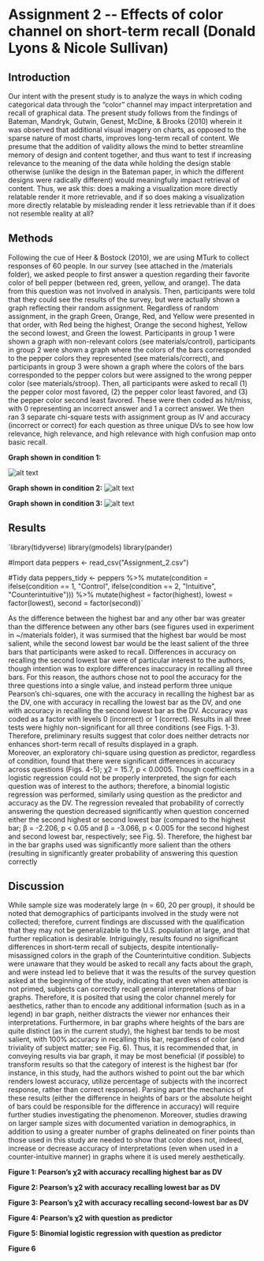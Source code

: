 Assignment 2 -- Effects of color channel on short-term recall (Donald Lyons & Nicole Sullivan)
=====

Introduction
---

Our intent with the present study is to analyze the ways in which coding categorical data through the “color” channel may impact interpretation and recall of graphical data. The present study follows from the findings of Bateman, Mandryk, Gutwin, Genest, McDine, & Brooks (2010) wherein it was observed that additional visual imagery on charts, as opposed to the sparse nature of most charts, improves long-term recall of content. We presume that the addition of validity allows the mind to better streamline memory of design and content together, and thus want to test if increasing relevance to the meaning of the data while holding the design stable otherwise (unlike the design in the Bateman paper, in which the different designs were radically different) would meaningfully impact retrieval of content. Thus, we ask this: does a making a visualization more directly relatable render it more retrievable, and if so does making a visualization more directly relatable by misleading render it less retrievable than if it does not resemble reality at all?

Methods
---

Following the cue of Heer & Bostock (2010), we are using MTurk to collect responses of 60 people. In our survey (see attached in the /materials folder), we asked people to first answer a question regarding their favorite color of bell pepper (between red, green, yellow, and orange). The data from this question was not involved in analysis. Then, participants were told that they could see the results of the survey, but were actually shown a graph reflecting their random assignment. Regardless of random assignment, in the graph Green, Orange, Red, and Yellow were presented in that order, with Red being the highest, Orange the second highest, Yellow the second lowest, and Green the lowest. Participants in group 1 were shown a graph with non-relevant colors (see materials/control), participants in group 2 were shown a graph where the colors of the bars corresponded to the pepper colors they represented (see materials/correct), and participants in group 3 were shown a graph where the colors of the bars corresponded to the pepper colors but were assigned to the wrong pepper color (see materials/stroop). Then, all participants were asked to recall (1) the pepper color most favored, (2) the pepper color least favored, and (3) the pepper color second least favored. These were then coded as hit/miss, with 0 representing an incorrect answer and 1 a correct answer. We then ran 3 separate chi-square tests with assignment group as IV and accuracy (incorrect or correct) for each question as three unique DVs to see how low relevance, high relevance, and high relevance with high confusion map onto basic recall.

**Graph shown in condition 1:**

![alt text](https://github.com/dalyons3/dataviz/blob/master/submissions/lyons_donald/assignment2/materials/control.jpg)

**Graph shown in condition 2:**
![alt text](https://github.com/dalyons3/dataviz/blob/master/submissions/lyons_donald/assignment2/materials/correct.jpg)

**Graph shown in condition 3:**
![alt text](https://github.com/dalyons3/dataviz/blob/master/submissions/lyons_donald/assignment2/materials/stroop.jpg)


Results
---
`library(tidyverse)
library(gmodels)
library(pander)


#Import data
peppers <- read_csv("Assignment_2.csv")


#Tidy data
peppers_tidy <- peppers %>%
  mutate(condition = ifelse(condition == 1, "Control",
                            ifelse(condition == 2, "Intuitive", "Counterintuitive"))) %>%
  mutate(highest = factor(highest),
         lowest = factor(lowest),
         second = factor(second))`
	

As the difference between the highest bar and any other bar was greater than the difference between any other bars (see figures used in experiment in ~/materials folder), it was surmised that the highest bar would be most salient, while the second lowest bar would be the least salient of the three bars that participants were asked to recall.  Differences in accuracy on recalling the second lowest bar were of particular interest to the authors, though intention was to explore differences inaccuracy in recalling all three bars.  For this reason, the authors chose not to pool the accuracy for the three questions into a single value, and instead perform three unique Pearson’s chi-squares, one with the accuracy in recalling the highest bar as the DV, one with accuracy in recalling the lowest bar as the DV, and one with accuracy in recalling the second lowest bar as the DV.  Accuracy was coded as a factor with levels 0 (incorrect) or 1 (correct).  Results in all three tests were highly non-significant for all three conditions (see Figs. 1-3).  Therefore, preliminary results suggest that color does neither detracts nor enhances short-term recall of results displayed in a graph.  
Moreover, an exploratory chi-square using question as predictor, regardless of condition, found that there were significant differences in accuracy across questions (Figs. 4-5);  χ2 = 15.7, p < 0.0005.  Though coefficients in a logistic regression could not be properly interpreted, the sign for each question was of interest to the authors; therefore, a binomial logistic regression was performed, similarly using question as the predictor and accuracy as the DV.  The regression revealed that probability of correctly answering the question decreased significantly when question concerned either the second highest or second lowest bar (compared to the highest bar; β = -2.206, p < 0.05 and β = -3.066, p < 0.005 for the second highest and second lowest bar, respectively; see Fig. 5).  Therefore, the highest bar in the bar graphs used was significantly more salient than the others (resulting in significantly greater probability of answering this question correctly

Discussion
---

While sample size was moderately large (n = 60, 20 per group), it should be noted that demographics of participants involved in the study were not collected; therefore, current findings are discussed with the qualification that they may not be generalizable to the U.S. population at large, and that further replication is desirable.
Intriguingly, results found no significant differences in short-term recall of subjects, despite  intentionally-misassigned colors in the graph of the Counterintuitive condition.  Subjects were unaware that they would be asked to recall any facts about the graph, and were instead led to believe that it was the results of the survey question asked at the beginning of the study, indicating that even when attention is not primed, subjects can correctly recall general interpretations of bar graphs.  Therefore, it is posited that using the color channel merely for aesthetics, rather than to encode any additional information (such as in a legend) in bar graph, neither distracts the viewer nor enhances their interpretations.  Furthermore, in bar graphs where heights of the bars are quite distinct (as in the current study), the highest bar tends to be most salient, with 100% accuracy in recalling this bar, regardless of color (and triviality of subject matter; see Fig. 6).  Thus, it is recommended that, in conveying results via bar graph, it may be most beneficial (if possible) to transform results so that the category of interest is the highest bar (for instance, in this study, had the authors wished to point out the bar which renders lowest accuracy, utilize percentage of subjects with the incorrect response, rather than correct response).
Parsing apart the mechanics of these results (either the difference in heights of bars or the absolute height of bars could be responsible for the difference in accuracy) will require further studies investigating the phenomenon.  Moreover, studies drawing on larger sample sizes with documented variation in demographics, in addition to using a greater number of graphs delineated on finer points than those used in this study are needed to show that color does not, indeed, increase or decrease accuracy of interpretations (even when used in a counter-intuitive manner) in graphs where it is used merely aesthetically.
	
**Figure 1:  Pearson’s χ2 with accuracy recalling highest bar as DV**



**Figure 2:  Pearson’s χ2 with accuracy recalling lowest bar as DV**

**Figure 3:  Pearson’s χ2 with accuracy recalling second-lowest bar as DV**

**Figure 4:  Pearson’s χ2 with question as predictor**

**Figure 5:  Binomial logistic regression with question as predictor**


**Figure 6**
 
